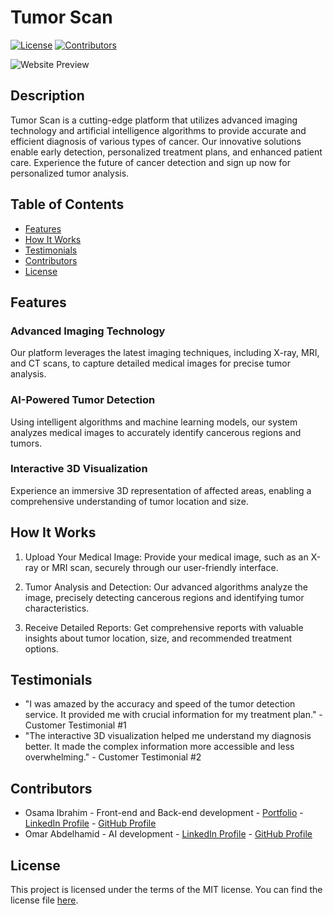 # Tumor Scan

[![License](https://img.shields.io/badge/license-MIT-blue.svg)](https://github.com/OsamaHIma/TumorScan/blob/master/license.txt)
[![Contributors](https://img.shields.io/badge/contributors-2-orange.svg)](#contributors)

![Website Preview](https://i.ibb.co/0YyXJqT/opengraph-image.png)

## Description

Tumor Scan is a cutting-edge platform that utilizes advanced imaging technology and artificial intelligence algorithms to provide accurate and efficient diagnosis of various types of cancer. Our innovative solutions enable early detection, personalized treatment plans, and enhanced patient care. Experience the future of cancer detection and sign up now for personalized tumor analysis.

## Table of Contents

- [Features](#features)
- [How It Works](#how-it-works)
- [Testimonials](#testimonials)
- [Contributors](#contributors)
- [License](#license)

## Features

### Advanced Imaging Technology

Our platform leverages the latest imaging techniques, including X-ray, MRI, and CT scans, to capture detailed medical images for precise tumor analysis.

### AI-Powered Tumor Detection

Using intelligent algorithms and machine learning models, our system analyzes medical images to accurately identify cancerous regions and tumors.

### Interactive 3D Visualization

Experience an immersive 3D representation of affected areas, enabling a comprehensive understanding of tumor location and size.

## How It Works

1. Upload Your Medical Image: Provide your medical image, such as an X-ray or MRI scan, securely through our user-friendly interface.

2. Tumor Analysis and Detection: Our advanced algorithms analyze the image, precisely detecting cancerous regions and identifying tumor characteristics.

3. Receive Detailed Reports: Get comprehensive reports with valuable insights about tumor location, size, and recommended treatment options.

## Testimonials

- "I was amazed by the accuracy and speed of the tumor detection service. It provided me with crucial information for my treatment plan." - Customer Testimonial #1
- "The interactive 3D visualization helped me understand my diagnosis better. It made the complex information more accessible and less overwhelming." - Customer Testimonial #2

## Contributors

- Osama Ibrahim - Front-end and Back-end development - [Portfolio](https://osama-ibrahim-portfolio.vercel.app) - [LinkedIn Profile](https://www.linkedin.com/in/osama-ibrahim2002/) - [GitHub Profile](https://github.com/OsamaHIma/)
- Omar Abdelhamid - AI development - [LinkedIn Profile](https://www.linkedin.com/in/omar-abdelhamid-204b0618a) - [GitHub Profile](https://github.com/OmarAbdelhamidAly?tab=repositories)

## License

This project is licensed under the terms of the MIT license. You can find the license file [here](https://github.com/OsamaHIma/TumorScan/blob/master/license.txt).